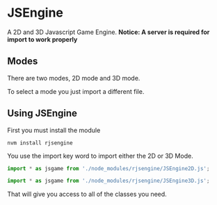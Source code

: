 # JSEngine
A 2D and 3D Javascript Game Engine. **Notice: A server is required for import to work properly**

## Modes
There are two modes, 2D mode and 3D mode.

To select a mode you just import a different file.

## Using JSEngine
First you must install the module
```
nvm install rjsengine
```
You use the import key word to import either the 2D or 3D Mode.
```javascript
import * as jsgame from './node_modules/rjsengine/JSEngine2D.js';

import * as jsgame from './node_modules/rjsengine/JSEngine3D.js';
```
That will give you access to all of the classes you need.
